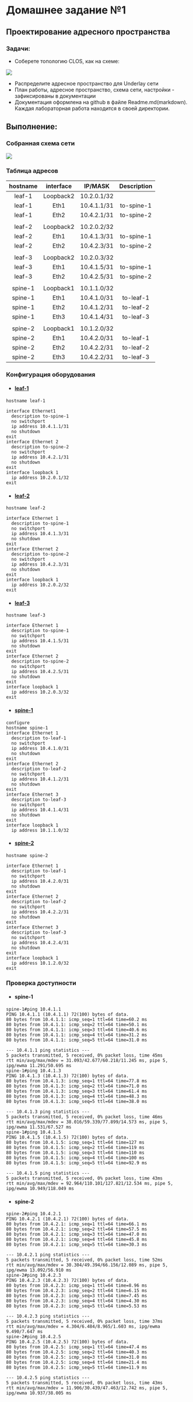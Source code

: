 # Домашнее задание №1

## Проектирование адресного пространства

### Задачи:

- Соберете топологию CLOS, как на схеме:

![](images/stand-22636-d9822e.avif)

- Распределите адресное пространство для Underlay сети
- План работы, адресное пространство, схема сети, настройки - зафиксированы в документации
- Документация оформлена на github в файле Readme.md(markdown). Каждая лабораторная работа находится в своей директории.

## Выполнение:

### Собранная схема сети

![](images/CLOS.png)

### Таблица адресов

| hostname | interface |   IP/MASK    | Description |
| :------: | :-------: | :----------: | :---------: |
|  leaf-1  | Loopback2 | 10.2.0.1/32  |             |
|  leaf-1  |  Eth1     | 10.4.1.1/31  | to-spine-1  |
|  leaf-1  |  Eth2     | 10.4.2.1/31  | to-spine-2  |
|          |           |              |             |
|  leaf-2  | Loopback2 | 10.2.0.2/32  |             |
|  leaf-2  |  Eth1     | 10.4.1.3/31  | to-spine-1  |
|  leaf-2  |  Eth2     | 10.4.2.3/31  | to-spine-2  |
|          |           |              |             |
|  leaf-3  | Loopback2 | 10.2.0.3/32  |             |
|  leaf-3  |  Eth1     | 10.4.1.5/31  | to-spine-1  |
|  leaf-3  |  Eth2     | 10.4.2.5/31  | to-spine-2  |
|          |           |              |             |
|  spine-1 | Loopback1 | 10.1.1.0/32  |             |
|  spine-1 |  Eth1     | 10.4.1.0/31  |  to-leaf-1  |
|  spine-1 |  Eth2     | 10.4.1.2/31  |  to-leaf-2  |
|  spine-1 |  Eth3     | 10.4.1.4/31  |  to-leaf-3  |
|          |           |              |             |
|  spine-2 | Loopback1 | 10.1.2.0/32  |             |
|  spine-2 |  Eth1     | 10.4.2.0/31  |  to-leaf-1  |
|  spine-2 |  Eth2     | 10.4.2.2/31  |  to-leaf-2  |
|  spine-2 |  Eth3     | 10.4.2.2/31  |  to-leaf-3  |

### Конфигурация оборудования

- #### [leaf-1](config/leaf-1.conf)

``` 
hostname leaf-1

interface Ethernet1
  description to-spine-1
  no switchport
  ip address 10.4.1.1/31
  no shutdown
exit
interface Ethernet 2
  description to-spine-2
  no switchport
  ip address 10.4.2.1/31
  no shutdown
exit
interface loopback 1
  ip address 10.2.0.1/32
exit
```

- #### [leaf-2](config/leaf-2.conf)

```
hostname leaf-2

interface Ethernet 1
  description to-spine-1
  no switchport
  ip address 10.4.1.3/31
  no shutdown
exit
interface Ethernet 2
  description to-spine-2
  no switchport
  ip address 10.4.2.3/31
  no shutdown
exit
interface loopback 1
  ip address 10.2.0.2/32
exit
```

- #### [leaf-3](config/leaf-3.conf)

```
hostname leaf-3

interface Ethernet 1
  description to-spine-1
  no switchport
  ip address 10.4.1.5/31
  no shutdown
exit
interface Ethernet 2
  description to-spine-2
  no switchport
  ip address 10.4.2.5/31
  no shutdown
exit
interface loopback 1
  ip address 10.2.0.3/32
exit
```

- #### [spine-1](config/spine-1.conf)

```
configure
hostname spine-1
interface Ethernet 1
  description to-leaf-1
  no switchport
  ip address 10.4.1.0/31
  no shutdown
exit
interface Ethernet 2
  description to-leaf-2
  no switchport
  ip address 10.4.1.2/31
  no shutdown
exit
interface Ethernet 3
  description to-leaf-3
  no switchport
  ip address 10.4.1.4/31
  no shutdown
exit
interface loopback 1
  ip address 10.1.1.0/32
```

- #### [spine-2](config/spine-2.conf)

```
hostname spine-2

interface Ethernet 1
  description to-leaf-1
  no switchport
  ip address 10.4.2.0/31
  no shutdown
exit
interface Ethernet 2
  description to-leaf-2
  no switchport
  ip address 10.4.2.2/31
  no shutdown
exit
interface Ethernet 3
  description to-leaf-3
  no switchport
  ip address 10.4.2.4/31
  no shutdown
exit
interface loopback 1
  ip address 10.1.2.0/32
exit
```

### Проверка доступности

- #### spine-1

~~~
spine-1#ping 10.4.1.1
PING 10.4.1.1 (10.4.1.1) 72(100) bytes of data.
80 bytes from 10.4.1.1: icmp_seq=1 ttl=64 time=60.2 ms
80 bytes from 10.4.1.1: icmp_seq=2 ttl=64 time=50.1 ms
80 bytes from 10.4.1.1: icmp_seq=3 ttl=64 time=40.6 ms
80 bytes from 10.4.1.1: icmp_seq=4 ttl=64 time=31.2 ms
80 bytes from 10.4.1.1: icmp_seq=5 ttl=64 time=31.0 ms

--- 10.4.1.1 ping statistics ---
5 packets transmitted, 5 received, 0% packet loss, time 45ms
rtt min/avg/max/mdev = 31.093/42.677/60.218/11.245 ms, pipe 5, ipg/ewma 11.291/50.695 ms
spine-1#ping 10.4.1.3
PING 10.4.1.3 (10.4.1.3) 72(100) bytes of data.
80 bytes from 10.4.1.3: icmp_seq=1 ttl=64 time=77.8 ms
80 bytes from 10.4.1.3: icmp_seq=2 ttl=64 time=71.0 ms
80 bytes from 10.4.1.3: icmp_seq=3 ttl=64 time=61.4 ms
80 bytes from 10.4.1.3: icmp_seq=4 ttl=64 time=48.3 ms
80 bytes from 10.4.1.3: icmp_seq=5 ttl=64 time=38.0 ms

--- 10.4.1.3 ping statistics ---
5 packets transmitted, 5 received, 0% packet loss, time 46ms
rtt min/avg/max/mdev = 38.016/59.339/77.899/14.573 ms, pipe 5, ipg/ewma 11.531/67.527 ms
spine-1#ping 10.4.1.5
PING 10.4.1.5 (10.4.1.5) 72(100) bytes of data.
80 bytes from 10.4.1.5: icmp_seq=1 ttl=64 time=127 ms
80 bytes from 10.4.1.5: icmp_seq=2 ttl=64 time=119 ms
80 bytes from 10.4.1.5: icmp_seq=3 ttl=64 time=110 ms
80 bytes from 10.4.1.5: icmp_seq=4 ttl=64 time=100 ms
80 bytes from 10.4.1.5: icmp_seq=5 ttl=64 time=92.9 ms

--- 10.4.1.5 ping statistics ---
5 packets transmitted, 5 received, 0% packet loss, time 43ms
rtt min/avg/max/mdev = 92.964/110.101/127.821/12.534 ms, pipe 5, ipg/ewma 10.949/118.049 ms
~~~

- #### spine-2

~~~
spine-2#ping 10.4.2.1
PING 10.4.2.1 (10.4.2.1) 72(100) bytes of data.
80 bytes from 10.4.2.1: icmp_seq=1 ttl=64 time=66.1 ms
80 bytes from 10.4.2.1: icmp_seq=2 ttl=64 time=57.5 ms
80 bytes from 10.4.2.1: icmp_seq=3 ttl=64 time=47.0 ms
80 bytes from 10.4.2.1: icmp_seq=4 ttl=64 time=45.8 ms
80 bytes from 10.4.2.1: icmp_seq=5 ttl=64 time=30.3 ms

--- 10.4.2.1 ping statistics ---
5 packets transmitted, 5 received, 0% packet loss, time 52ms
rtt min/avg/max/mdev = 30.304/49.394/66.156/12.089 ms, pipe 5, ipg/ewma 13.092/56.910 ms
spine-2#ping 10.4.2.3
PING 10.4.2.3 (10.4.2.3) 72(100) bytes of data.
80 bytes from 10.4.2.3: icmp_seq=1 ttl=64 time=8.96 ms
80 bytes from 10.4.2.3: icmp_seq=2 ttl=64 time=6.15 ms
80 bytes from 10.4.2.3: icmp_seq=3 ttl=64 time=7.45 ms
80 bytes from 10.4.2.3: icmp_seq=4 ttl=64 time=4.30 ms
80 bytes from 10.4.2.3: icmp_seq=5 ttl=64 time=5.53 ms

--- 10.4.2.3 ping statistics ---
5 packets transmitted, 5 received, 0% packet loss, time 37ms
rtt min/avg/max/mdev = 4.304/6.484/8.965/1.603 ms, ipg/ewma 9.490/7.647 ms
spine-2#ping 10.4.2.5
PING 10.4.2.5 (10.4.2.5) 72(100) bytes of data.
80 bytes from 10.4.2.5: icmp_seq=1 ttl=64 time=47.4 ms
80 bytes from 10.4.2.5: icmp_seq=2 ttl=64 time=40.3 ms
80 bytes from 10.4.2.5: icmp_seq=3 ttl=64 time=31.0 ms
80 bytes from 10.4.2.5: icmp_seq=4 ttl=64 time=21.4 ms
80 bytes from 10.4.2.5: icmp_seq=5 ttl=64 time=11.9 ms

--- 10.4.2.5 ping statistics ---
5 packets transmitted, 5 received, 0% packet loss, time 43ms
rtt min/avg/max/mdev = 11.906/30.439/47.463/12.742 ms, pipe 5, ipg/ewma 10.937/38.005 ms
~~~
